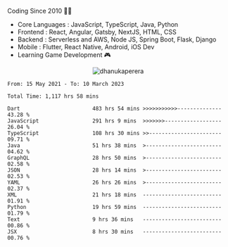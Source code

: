 

<!--
**dhanukaperera/dhanukaperera** is a ✨ _special_ ✨ repository because its `README.md` (this file) appears on your GitHub profile.

### Hi there 👋

Here are some ideas to get you started:

- 🔭 I’m currently working on ...
- 🌱 I’m currently learning ...
- 👯 I’m looking to collaborate on ...
- 🤔 I’m looking for help with ...
- 💬 Ask me about ...
- 📫 How to reach me: ...
- 😄 Pronouns: ...
- ⚡ Fun fact: ...




<p align="center">
<img alig src="https://github-profile-trophy.vercel.app/?username=dhanukaperera&margin-w=8&column=4&theme=darkhub&no-frame=true" alt="github trophies" />
</p>

<p align="center"><img src="https://github-readme-stats.vercel.app/api/top-langs/?username=dhanukaperera&layout=compact&hide=makefile&theme=prussian" alt="Most used languages" /></p>

<p align="center"><img src="https://github-readme-stats.vercel.app/api?username=dhanukaperera&show_icons=true&count_private=true&hide=issues,contribs&theme=prussian" alt="GitHub stats" /></p>

-->



Coding Since 2010 👨‍💻

* Core Languages : JavaScript, TypeScript, Java, Python
* Frontend : React, Angular, Gatsby, NextJS, HTML, CSS
* Backend : Serverless and AWS, Node JS, Spring Boot, Flask, Django 
* Mobile : Flutter, React Native, Android, iOS Dev
* Learning Game Development 🎮 


<p align="center"><img src="https://github-readme-streak-stats.herokuapp.com/?user=dhanukaperera&theme=prussian" alt="dhanukaperera" /></p>

<!--
<p align="center" ><a href="https://github.com/dhanukaperera/github-readme-stats"><img align="center" src="https://github-readme-stats.vercel.app/api/top-langs/?username=dhanukaperera&layout=compact&theme=prussian&hide_border=false&langs_count=10" /></a>
</p>
-->

<!--START_SECTION:waka-->

```text
From: 15 May 2021 - To: 10 March 2023

Total Time: 1,117 hrs 58 mins

Dart                       483 hrs 54 mins >>>>>>>>>>>--------------   43.28 %
JavaScript                 291 hrs 9 mins  >>>>>>>------------------   26.04 %
TypeScript                 108 hrs 30 mins >>-----------------------   09.71 %
Java                       51 hrs 38 mins  >------------------------   04.62 %
GraphQL                    28 hrs 50 mins  >------------------------   02.58 %
JSON                       28 hrs 14 mins  >------------------------   02.53 %
YAML                       26 hrs 26 mins  >------------------------   02.37 %
XML                        21 hrs 18 mins  -------------------------   01.91 %
Python                     19 hrs 59 mins  -------------------------   01.79 %
Text                       9 hrs 36 mins   -------------------------   00.86 %
JSX                        8 hrs 30 mins   -------------------------   00.76 %
```

<!--END_SECTION:waka-->
